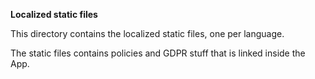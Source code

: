 **Localized static files**

This directory contains the localized static files, one per language.

The static files contains policies and GDPR stuff that is linked inside the App.

